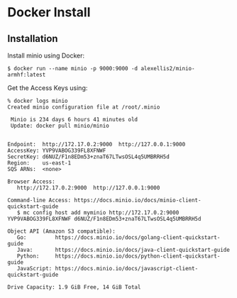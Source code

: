 # Docker Install


## Installation 

Install minio using Docker: 

    $ docker run --name minio -p 9000:9000 -d alexellis2/minio-armhf:latest
    

Get the Access Keys using:

    % docker logs minio
    Created minio configuration file at /root/.minio

     Minio is 234 days 6 hours 41 minutes old 
     Update: docker pull minio/minio 


    Endpoint:  http://172.17.0.2:9000  http://127.0.0.1:9000
    AccessKey: YVP9VABOG339FL8XFNWF 
    SecretKey: d6NUZ/F1n8EDm53+znaT67LTwsOSL4q5UMBRRH5d 
    Region:    us-east-1
    SQS ARNs:  <none>

    Browser Access:
       http://172.17.0.2:9000  http://127.0.0.1:9000

    Command-line Access: https://docs.minio.io/docs/minio-client-quickstart-guide
       $ mc config host add myminio http://172.17.0.2:9000 YVP9VABOG339FL8XFNWF d6NUZ/F1n8EDm53+znaT67LTwsOSL4q5UMBRRH5d

    Object API (Amazon S3 compatible):
       Go:         https://docs.minio.io/docs/golang-client-quickstart-guide
       Java:       https://docs.minio.io/docs/java-client-quickstart-guide
       Python:     https://docs.minio.io/docs/python-client-quickstart-guide
       JavaScript: https://docs.minio.io/docs/javascript-client-quickstart-guide

    Drive Capacity: 1.9 GiB Free, 14 GiB Total
